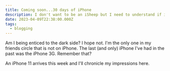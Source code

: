 ```yaml
---
title: Coming soon...30 days of iPhone
description: I don't want to be an iSheep but I need to understand if iOS will work for me.
date: 2023-04-09T22:38:00.000Z
tags:
  - blogging
---
```


Am I being enticed to the dark side? I hope not. I'm the only one in my friends circle that is not on iPhone. The last (and only) iPhone I've had in the past was the iPhone 3G. Remember that?

An iPhone 11 arrives this week and I'll chronicle my impressions here.
